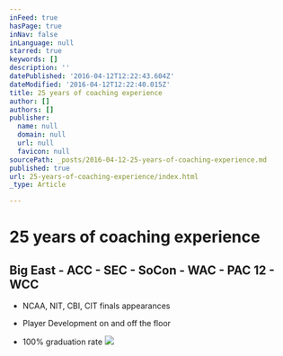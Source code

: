 ```yaml
---
inFeed: true
hasPage: true
inNav: false
inLanguage: null
starred: true
keywords: []
description: ''
datePublished: '2016-04-12T12:22:43.604Z'
dateModified: '2016-04-12T12:22:40.015Z'
title: 25 years of coaching experience
author: []
authors: []
publisher:
  name: null
  domain: null
  url: null
  favicon: null
sourcePath: _posts/2016-04-12-25-years-of-coaching-experience.md
published: true
url: 25-years-of-coaching-experience/index.html
_type: Article

---
```

# 25 years of coaching experience

## Big East - ACC - SEC - SoCon - WAC - PAC 12 - WCC

* NCAA, NIT, CBI, CIT finals appearances

* Player Development on and off the floor

* 100% graduation rate
![](https://the-grid-user-content.s3-us-west-2.amazonaws.com/d1673ce6-1a6b-477c-b653-307aadc04117.jpg)